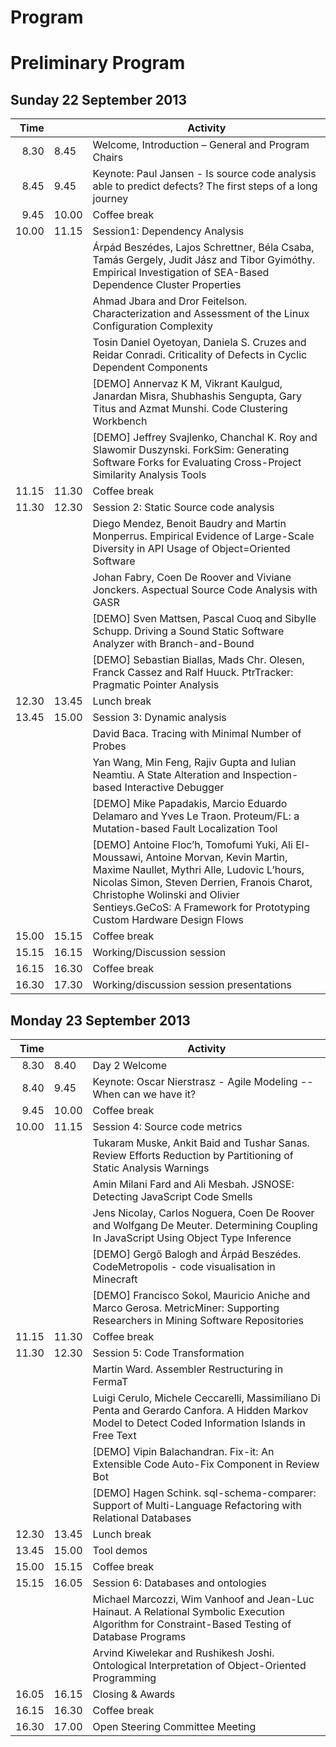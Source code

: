 # Program
# Preliminary Program

## Sunday 22 September 2013


|  Time |  | Activity |
| ------:|----- | --------------------- |
| 8.30 | 8.45 | Welcome, Introduction – General and Program Chairs 
| 8.45 | 9.45 | Keynote:  Paul Jansen - Is source code analysis able to predict defects? The first steps of a long journey
| 9.45 | 10.00 | Coffee break 
| 10.00 | 11.15 | Session1: Dependency Analysis 
| | | Árpád Beszédes, Lajos Schrettner, Béla Csaba, Tamás Gergely, Judit Jász and Tibor Gyimóthy. Empirical Investigation of SEA-Based Dependence Cluster Properties 
| | | Ahmad Jbara and Dror Feitelson. Characterization and Assessment of the Linux Configuration Complexity
| | | Tosin Daniel Oyetoyan, Daniela S. Cruzes and Reidar Conradi. Criticality of Defects in Cyclic Dependent Components 
| | | [DEMO] Annervaz K M, Vikrant Kaulgud, Janardan Misra, Shubhashis Sengupta, Gary Titus and Azmat Munshi. Code Clustering Workbench
| | | [DEMO] Jeffrey Svajlenko, Chanchal K. Roy and Slawomir Duszynski. ForkSim: Generating Software Forks for Evaluating Cross-Project Similarity Analysis Tools
| 11.15 | 11.30 | Coffee break 
| 11.30 | 12.30 | Session 2: Static Source code analysis 
| | | Diego Mendez, Benoit Baudry and Martin Monperrus. Empirical Evidence of Large-Scale Diversity in API Usage of Object=Oriented Software
| | | Johan Fabry, Coen De Roover and Viviane Jonckers. Aspectual Source Code Analysis with GASR
| | | [DEMO] Sven Mattsen, Pascal Cuoq and Sibylle Schupp. Driving a Sound Static Software Analyzer with Branch-and-Bound
| | | [DEMO] Sebastian Biallas, Mads Chr. Olesen, Franck Cassez and Ralf Huuck. PtrTracker: Pragmatic Pointer Analysis
| 12.30 | 13.45 | Lunch break 
| 13.45 | 15.00 | Session 3: Dynamic analysis
| | | David Baca. Tracing with Minimal Number of Probes
| | | Yan Wang, Min Feng, Rajiv Gupta and Iulian Neamtiu. A State Alteration and Inspection-based Interactive Debugger
| | | [DEMO] Mike Papadakis, Marcio Eduardo Delamaro and Yves Le Traon. Proteum/FL: a Mutation-based Fault Localization Tool
| | | [DEMO] Antoine Floc’h, Tomofumi Yuki, Ali El-Moussawi, Antoine Morvan, Kevin Martin, Maxime Naullet, Mythri Alle, Ludovic L’hours, Nicolas Simon, Steven Derrien, Franois Charot, Christophe Wolinski and Olivier Sentieys.GeCoS: A Framework for Prototyping Custom Hardware Design Flows
| 15.00 | 15.15 | Coffee break 
| 15.15 | 16.15 | Working/Discussion session 
| 16.15 | 16.30 | Coffee break 
| 16.30 | 17.30 | Working/discussion session presentations 


## Monday 23 September 2013
|  Time |  | Activity |
| ------:|----- | --------------------- |
|8.30 | 8.40 | Day 2 Welcome
|8.40 | 9.45 | Keynote: Oscar Nierstrasz - Agile Modeling -- When can we have it?
|9.45 | 10.00 | Coffee break
|10.00 | 11.15 | Session 4: Source code metrics
| | | Tukaram Muske, Ankit Baid and Tushar Sanas. Review Efforts Reduction by Partitioning of Static Analysis Warnings 
| | | Amin Milani Fard and Ali Mesbah. JSNOSE: Detecting JavaScript Code Smells
| | | Jens Nicolay, Carlos Noguera, Coen De Roover and Wolfgang De Meuter. Determining Coupling In JavaScript Using Object Type Inference
| | | [DEMO] Gergő Balogh and Árpád Beszédes. CodeMetropolis - code visualisation in Minecraft
| | | [DEMO] Francisco Sokol, Mauricio Aniche and Marco Gerosa. MetricMiner: Supporting Researchers in Mining Software Repositories
|11.15 |  11.30 | Coffee break
|11.30 | 12.30 | Session 5: Code Transformation
| | | Martin Ward. Assembler Restructuring in FermaT
| | | Luigi Cerulo, Michele Ceccarelli, Massimiliano Di Penta and Gerardo Canfora. A Hidden Markov Model to Detect Coded Information Islands in Free Text
| | | [DEMO] Vipin Balachandran. Fix-it: An Extensible Code Auto-Fix Component in Review Bot
| | | [DEMO] Hagen Schink. sql-schema-comparer: Support of Multi-Language Refactoring with Relational Databases 
|12.30 | 13.45 | Lunch break
|13.45 | 15.00 | Tool demos
|15.00 | 15.15 | Coffee break
|15.15 | 16.05 | Session 6: Databases and ontologies
| | | Michael Marcozzi, Wim Vanhoof and Jean-Luc Hainaut. A Relational Symbolic Execution Algorithm for Constraint-Based Testing of Database Programs
| | | Arvind Kiwelekar and Rushikesh Joshi. Ontological Interpretation of Object-Oriented Programming
|16.05 | 16.15  | Closing & Awards
|16.15 | 16.30  | Coffee break
|16.30 | 17.00 | Open Steering Committee Meeting
